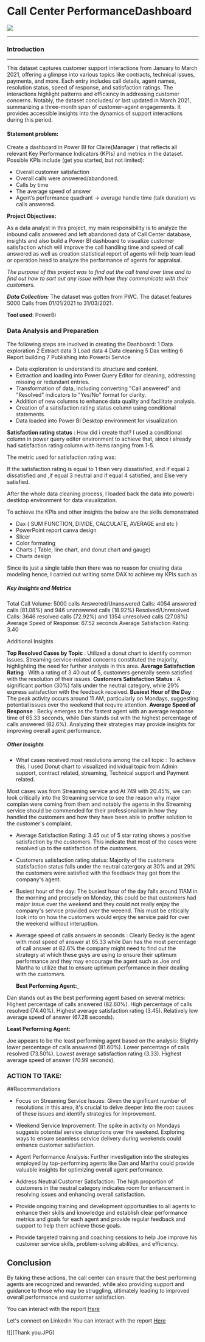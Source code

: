 # Call Center PerformanceDashboard

![](Call_center.jpg)
***

### Introduction 
---

This dataset captures customer support interactions from January to March 2021, offering a glimpse into various topics like contracts, technical issues, payments, and more. Each entry includes call details, agent names, resolution status, speed of response, and satisfaction ratings. The interactions highlight patterns and efficiency in addressing customer concerns. Notably, the dataset concludes/ or last updated in March 2021, summarizing a three-month span of customer-agent engagements. It provides accessible insights into the dynamics of support interactions during this period.

#### Statement problem:

Create a dashboard in Power BI for Claire(Manager ) that reflects all relevant Key Performance Indicators (KPIs) and metrics in the dataset. 
Possible KPIs include (get you started, but not limited):
- Overall customer satisfaction
- Overall calls were answered/abandoned.
- Calls by time
- The average speed of answer
- Agent’s performance quadrant -> average handle time (talk duration) vs calls answered.

**Project Objectives:** 

As a data analyst in this project, my main responsibility is to analyze the inbound calls answered and left abandoned data of Call Center database, insights and also build a Power BI dashboard to visualize customer satisfaction which will improve the call handling time and speed of call answered as well as creation statistical report of agents will help team lead or operation head to analyze the performance of agents for appraisal.


_The purpose of this project was to find out the call trend over time and to find out how to sort out any issue with how they communicate with their customers._

_**Data Collection:**_ The dataset was gotten from PWC. The dataset features 5000 Calls from 01/01/2021 to 31/03/2021.


**Tool used**: PowerBi 

### Data Analysis and Preparation 

The following steps are involved in creating the Dashboard: 
1 Data exploration
2 Extract data 
3 Load data 
4 Data cleaning
5 Dax writing 
6 Report building 
7 Publishing into Powerbi Service 


- Data exploration to understand its structure and content.
- Extraction and loading into Power Query Editor for cleaning, addressing missing or redundant entries.
- Transformation of data, including converting "Call answered" and "Resolved" indicators to "Yes/No" format for clarity.
- Addition of new columns to enhance data quality and facilitate analysis.
- Creation of a satisfaction rating status column using conditional statements.
- Data loaded into Power BI Desktop environment for visualization.


**Satisfaction rating status** : How did i create that? I used a conditional column in power query editor environment to achieve that, since i already had satisfaction rating column with items ranging from 1-5. 

The metric used for satisfaction rating was:

If the satisfaction rating is equal to 1 then very dissatisfied, and if equal 2 dissatisfied and ,if equal 3 neutral and if equal 4 satisfied, and Else very satisfied. 

After the whole data cleaning process, I loaded back the data into powerbi destktop environment for data visualization. 

To achieve the KPIs and other insights the below are the skills demonstrated 
- Dax ( SUM FUNCTION, DIVIDE, CALCULATE, AVERAGE and etc )
- PowerPoint report canva design 
- Slicer 
- Color formating 
- Charts ( Table, line chart, and donut chart and gauge)
- Charts design 


Since its just a single table then there was no reason for creating data modeling hence, I carried out writing some DAX to achieve my KPIs such as 

##### Key Insights and Metrics

Total Call Volume: 5000 calls
Answered/Unanswered Calls: 4054 answered calls (81.08%) and 946 unanswered calls (18.92%)
Resolved/Unresolved Calls: 3646 resolved calls (72.92%) and 1354 unresolved calls (27.08%)
Average Speed of Response: 67.52 seconds
Average Satisfaction Rating: 3.40

Additional Insights 

**Top Resolved Cases by Topic** : Utilized a donut chart to identify common issues. Streaming service-related concerns constituted the majority, highlighting the need for further analysis in this area.
**Average Satisfaction Rating** : With a rating of 3.40 out of 5, customers generally seem satisfied with the resolution of their issues.
**Customers Satisfaction Status** : A significant portion (30%) falls under the neutral category, while 29% express satisfaction with the feedback received.
**Busiest Hour of the Day** : The peak activity occurs around 11 AM, particularly on Mondays, suggesting potential issues over the weekend that require attention.
**Average Speed of Response** : Becky emerges as the fastest agent with an average response time of 65.33 seconds, while Dan stands out with the highest percentage of calls answered (82.6%). Analyzing their strategies may provide insights for improving overall agent performance.


##### Other Insights 
- What cases received most resolutions among the call topic : To achieve this, I used Donut chart to visualized individual topic from Admin support, contract related, streaming, Technical support  and Payment related. 

Most cases was from Streaming service and At 749 with 20.45%, we can look critically into the Streaming service to see the reason why major complan were coming from them and notably the agents in the Streaming service should be commended for their professionalism in how they handled the customers and how they have been able to proffer solution to the customer's complaint. 

- Average Satisfaction Rating: 3.45 out of 5 star rating shows a positive satisfaction by the customers. This indicate that most of the cases were resolved up to the satisfaction of the customers. 

- Customers satisfaction rating status: Majority of the customers statisfaction status falls under the neutral catergory at 30% and at 29% the customers were satisfied with the feedback they got from the company's agent. 

- Busiest hour of the day: The busiest hour of the day falls around 11AM in the morning and precisely on Monday, this could be that customers had major issue over the weekend and they could not really enjoy the company's service provided over the weeend. This must be critically look into on how the customers would enjoy the service paid for over the weekend without interuption. 

- Average speed of calls answers in seconds : Clearly Becky is the agent with most speed of answer at 65.33 while Dan has the most percentage of call answer at 82.6% the company might need to find out the strategry at which these guys are using to ensure their uptimum performance and they may encourage the agent such as Joe and Martha to utilize that to ensure uptimum performance in their dealing with the customers.

  __**Best Performing Agent**:___

Dan stands out as the best performing agent based on several metrics:
Highest percentage of calls answered (82.60%).
High percentage of calls resolved (74.40%).
Highest average satisfaction rating (3.45).
Relatively low average speed of answer (67.28 seconds).

__**Least Performing Agent**:__

Joe appears to be the least performing agent based on the analysis:
Slightly lower percentage of calls answered (81.60%).
Lower percentage of calls resolved (73.50%).
Lowest average satisfaction rating (3.33).
Highest average speed of answer (70.99 seconds).

### ACTION TO TAKE:

##Recommendations

- Focus on Streaming Service Issues: Given the significant number of resolutions in this area, it's crucial to delve deeper into the root causes of these issues and identify strategies for improvement.

- Weekend Service Improvement: The spike in activity on Mondays suggests potential service disruptions over the weekend. Exploring ways to ensure seamless service delivery during weekends could enhance customer satisfaction.

- Agent Performance Analysis: Further investigation into the strategies employed by top-performing agents like Dan and Martha could provide valuable insights for optimizing overall agent performance.

- Address Neutral Customer Satisfaction: The high proportion of customers in the neutral category indicates room for enhancement in resolving issues and enhancing overall satisfaction.


- Provide ongoing training and development opportunities to all agents to enhance their skills and knowledge and establish clear performance metrics and goals for each agent and provide regular feedback and support to help them achieve those goals.

- Provide targeted training and coaching sessions to help Joe improve his customer service skills, problem-solving abilities, and efficiency.

## Conclusion

By taking these actions, the call center can ensure that the best performing agents are recognized and rewarded, while also providing support and guidance to those who may be struggling, ultimately leading to improved overall performance and customer satisfaction.


You can interact with the report [Here]([https://atandatee-my.sharepoint.com/:x:/r/personal/temitope_atandatee_onmicrosoft_com/_layouts/15/Doc.aspx?sourcedoc=%7B4E0AD8C2-1ABF-457A-B243-EAE80DCC56AE%7D&file=Adventure%20Works%20Sales%20Analysis%20Dashboard.xlsm&action=default&mobileredirect=true](https://app.powerbi.com/groups/me/reports/98d9d038-95a9-4384-8df6-9d48dfacbe1e/ReportSection08522ebdfeb28c21b2b9?experience=power-bi))

Let's connect on Linkedin You can interact with the report [Here](https://www.linkedin.com/in/temitopeatanda/)
  
![](Thank you.JPG)
